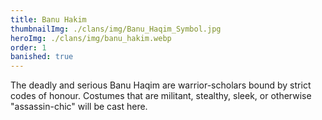 ```yaml
---
title: Banu Hakim
thumbnailImg: ./clans/img/Banu_Haqim_Symbol.jpg
heroImg: ./clans/img/banu_hakim.webp
order: 1
banished: true
---
```


The deadly and serious Banu Haqim are warrior-scholars bound by strict codes of honour. Costumes that are militant, stealthy, sleek, or otherwise "assassin-chic" will be cast here.